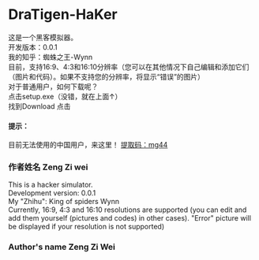 # DraTigen-HaKer
这是一个黑客模拟器。  
开发版本：0.0.1  
我的知乎：蜘蛛之王-Wynn  
目前，支持16:9、4:3和16:10分辨率（您可以在其他情况下自己编辑和添加它们（图片和代码）。如果不支持您的分辨率，将显示“错误”的图片）   
对于普通用户，如何下载呢？  
点击setup.exe（没错，就在上面↑）  
找到Download 点击  
#### 提示：
目前无法使用的中国用户，来这里！
[提取码：mg44](https://www.aliyundrive.com/s/ryVcqEy5g6R)
### 作者姓名 Zeng Zi wei  
This is a hacker simulator.  
Development version: 0.0.1  
My "Zhihu": King of spiders Wynn  
Currently, 16:9, 4:3 and 16:10 resolutions are supported (you can edit and add them yourself (pictures and codes) in other cases). "Error" picture will be displayed if your resolution is not supported)  
### Author's name Zeng Zi Wei  

